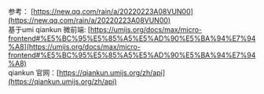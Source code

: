 参考： [https://new.qq.com/rain/a/20220223A08VUN00](https://new.qq.com/rain/a/20220223A08VUN00)<br />基于umi qiankun 微前端: [https://umijs.org/docs/max/micro-frontend#%E5%BC%95%E5%85%A5%E5%AD%90%E5%BA%94%E7%94%A8](https://umijs.org/docs/max/micro-frontend#%E5%BC%95%E5%85%A5%E5%AD%90%E5%BA%94%E7%94%A8)<br />qiankun 官网：[https://qiankun.umijs.org/zh/api](https://qiankun.umijs.org/zh/api)
